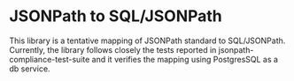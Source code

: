 # JSONPath to SQL/JSONPath

This library is a tentative mapping of JSONPath standard to SQL/JSONPath. Currently, the library follows closely the tests reported in jsonpath-compliance-test-suite and it verifies the mapping using PostgresSQL as a db service.
